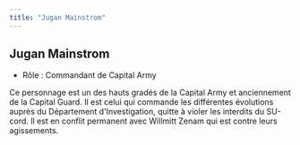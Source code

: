 ```yaml
---
title: "Jugan Mainstrom"
---
```


Jugan Mainstrom
---------------





* Rôle : Commandant de Capital Army


Ce personnage est un des hauts gradés de la Capital Army et anciennement de la Capital Guard. Il est celui qui commande les différentes évolutions auprès du Département d'Investigation, quitte à violer les interdits du SU-cord. Il est en conflit permanent avec Willmitt Zenam qui est contre leurs agissements. 

